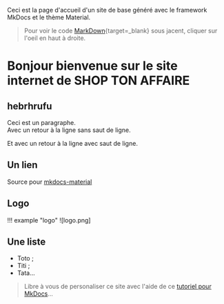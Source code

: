 Ceci est la page d'accueil d'un site de base généré avec le framework MkDocs et le thème Material.

> Pour voir le code [MarkDown](https://fr.wikipedia.org/wiki/Markdown){target=_blank} sous jacent, cliquer sur l'oeil en haut à droite.

# Bonjour bienvenue sur le site internet de SHOP TON AFFAIRE
## hebrhrufu
Ceci est un paragraphe.  
Avec un retour à la ligne sans saut de ligne.

Et avec un retour à la ligne avec saut de ligne.

## Un lien
Source pour [mkdocs-material](https://squidfunk.github.io/mkdocs-material/)

## Logo

!!! example "logo"
    ![logo.png]

## Une liste
- Toto ;
- Titi ;
- Tata...

> Libre à vous de personaliser ce site avec l'aide de ce [tutoriel pour MkDocs](https://github.com/ericECmorlaix/adn-Tutoriel_site_web)...

